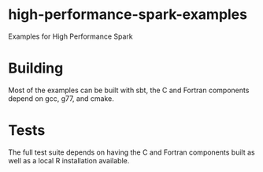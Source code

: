 # high-performance-spark-examples
Examples for High Performance Spark

# Building

Most of the examples can be built with sbt, the C and Fortran components depend on gcc, g77, and cmake.

# Tests

The full test suite depends on having the C and Fortran components built as well as a local R installation available.

